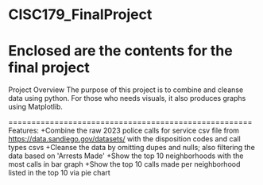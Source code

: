 # CISC179_FinalProject
 Enclosed are the contents for the final project
=====================================================

Project Overview
The purpose of this project is to combine and cleanse data using python. For those who needs visuals, it also produces graphs using Matplotlib.

=====================================================
Features: 
+Combine the raw 2023 police calls for service csv file from https://data.sandiego.gov/datasets/ with the disposition codes and call types csvs
+Cleanse the data by omitting dupes and nulls; also filtering the data based on 'Arrests Made'
+Show the top 10 neighborhoods with the most calls in bar graph
+Show the top 10 calls made per neighborhood listed in the top 10 via pie chart

